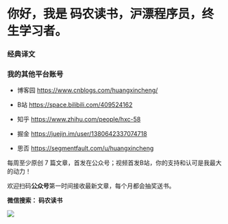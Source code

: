 # 你好，我是 码农读书，沪漂程序员，终生学习者。


### 经典译文


### 我的其他平台账号


* 博客园   https://www.cnblogs.com/huangxincheng/

* B站     https://space.bilibili.com/409524162

* 知乎    https://www.zhihu.com/people/hxc-58

* 掘金   https://juejin.im/user/1380642337074718

* 思否   https://segmentfault.com/u/huangxincheng


每周至少原创 7 篇文章，首发在公众号；视频首发B站，你的支持和认可是我最大的动力！  


欢迎扫码**公众号**第一时间接收最新文章，每个月都会抽奖送书。


**微信搜索： 码农读书**


<a name="公众号"></a>


![](https://huangxincheng.oss-cn-hangzhou.aliyuncs.com/img/8faa4d8b28ea0752547aa815cd58c4a.jpg)
